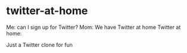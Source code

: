 # twitter-at-home
Me: can I sign up for Twitter?
Mom: We have Twitter at home
Twitter at home:

Just a Twitter clone for fun
